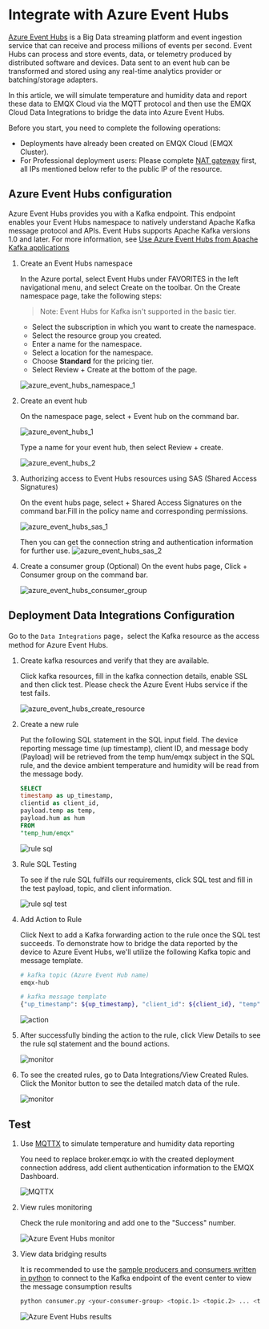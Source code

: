 # Integrate with Azure Event Hubs

[Azure Event Hubs](https://learn.microsoft.com/en-us/azure/event-hubs/) is a Big Data streaming platform and event ingestion service that can receive and process millions of events per second. Event Hubs can process and store events, data, or telemetry produced by distributed software and devices. Data sent to an event hub can be transformed and stored using any real-time analytics provider or batching/storage adapters.

In this article, we will simulate temperature and humidity data and report these data to EMQX Cloud via the MQTT protocol and then use the EMQX Cloud Data Integrations to bridge the data into Azure Event Hubs.

Before you start, you need to complete the following operations:

- Deployments have already been created on EMQX Cloud (EMQX Cluster).
- For Professional deployment users: Please complete [NAT gateway](../vas/nat-gateway.md) first, all IPs mentioned below refer to the public IP of the resource.

## Azure Event Hubs configuration

Azure Event Hubs provides you with a Kafka endpoint. This endpoint enables your Event Hubs namespace to natively understand Apache Kafka message protocol and APIs. Event Hubs supports Apache Kafka versions 1.0 and later. For more information, see [Use Azure Event Hubs from Apache Kafka applications](https://learn.microsoft.com/en-us/azure/event-hubs/azure-event-hubs-kafka-overview)

1. Create an Event Hubs namespace

   In the Azure portal, select Event Hubs under FAVORITES in the left navigational menu, and select Create on the toolbar. On the Create namespace page, take the following steps:

   > Note: Event Hubs for Kafka isn't supported in the basic tier.

   - Select the subscription in which you want to create the namespace.
   - Select the resource group you created.
   - Enter a name for the namespace.
   - Select a location for the namespace.
   - Choose **Standard** for the pricing tier.
   - Select Review + Create at the bottom of the page.

   ![azure_event_hubs_namespace_1](./_assets/azure_event_hubs_namespace_1.png)

2. Create an event hub

   On the namespace page, select + Event hub on the command bar.

   ![azure_event_hubs_1](./_assets/azure_event_hubs_1.png)

   Type a name for your event hub, then select Review + create.

   ![azure_event_hubs_2](./_assets/azure_event_hubs_2.png)

3. Authorizing access to Event Hubs resources using SAS (Shared Access Signatures)

   On the event hubs page, select + Shared Access Signatures on the command bar.Fill in the policy name and corresponding permissions.

   ![azure_event_hubs_sas_1](./_assets/azure_event_hubs_sas_1.png)

   Then you can get the connection string and authentication information for further use.
   ![azure_event_hubs_sas_2](./_assets/azure_event_hubs_sas_2.png)

4. Create a consumer group (Optional)
   On the event hubs page, Click + Consumer group on the command bar.

   ![azure_event_hubs_consumer_group](./_assets/azure_event_hubs_consumer_group.png)

## Deployment Data Integrations Configuration

Go to the `Data Integrations` page，select the Kafka resource as the access method for Azure Event Hubs.

1. Create kafka resources and verify that they are available.

   Click kafka resources, fill in the kafka connection details, enable SSL and then click test. Please check the Azure Event Hubs service if the test fails.

   ![azure_event_hubs_create_resource](./_assets/azure_event_hubs_create_resource.png)

2. Create a new rule

   Put the following SQL statement in the SQL input field. The device reporting message time (up timestamp), client ID, and message body (Payload) will be retrieved from the temp hum/emqx subject in the SQL rule, and the device ambient temperature and humidity will be read from the message body.

   ```sql
   SELECT 
   timestamp as up_timestamp, 
   clientid as client_id, 
   payload.temp as temp,
   payload.hum as hum
   FROM
   "temp_hum/emqx"
   ```

   ![rule sql](./_assets/azure_event_hubs_create_sql.png)

3. Rule SQL Testing

   To see if the rule SQL fulfills our requirements, click SQL test and fill in the test payload, topic, and client information.

   ![rule sql test](./_assets/azure_event_hubs_create_sql_test.png)

4. Add Action to Rule

   Click Next to add a Kafka forwarding action to the rule once the SQL test succeeds. To demonstrate how to bridge the data reported by the device to Azure Event Hubs, we'll utilize the following Kafka topic and message template.

   ```bash
   # kafka topic (Azure Event Hub name)
   emqx-hub
   
   # kafka message template 
   {"up_timestamp": ${up_timestamp}, "client_id": ${client_id}, "temp": ${temp}, "hum": ${hum}}
   ```

   ![action](./_assets/azure_event_hubs_action.png)

5. After successfully binding the action to the rule, click View Details to see the rule sql statement and the bound actions.

   ![monitor](./_assets/azure_event_hubs_rule_engine_detail.png)

6. To see the created rules, go to Data Integrations/View Created Rules. Click the Monitor button to see the detailed match data of the rule.

   ![monitor](./_assets/azure_event_hubs_monitor.png)

## Test

1. Use [MQTTX](https://mqttx.app/) to simulate temperature and humidity data reporting

   You need to replace broker.emqx.io with the created deployment connection address, add client authentication information to the EMQX Dashboard.

   ![MQTTX](./_assets/azure_event_hubs_mqttx.png)

2. View rules monitoring

   Check the rule monitoring and add one to the "Success" number.

   ![ Azure Event Hubs monitor](./_assets/azure_event_hubs_monitor_result.png)

3. View data bridging results

   It is recommended to use the [sample producers and consumers written in python](https://github.com/Azure/azure-event-hubs-for-kafka/tree/master/quickstart/python) to connect to the Kafka endpoint of the event center to view the message consumption results

    ```bash
    python consumer.py <your-consumer-group> <topic.1> <topic.2> ... <topic.n> 
    ```

   ![Azure Event Hubs results](./_assets/azure_event_hubs_result.png)
